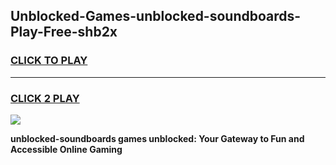 
## Unblocked-Games-unblocked-soundboards-Play-Free-shb2x
<h3>
<a href="https://premium76.site?title=unblocked-soundboards&ref=23A">CLICK TO PLAY</a></h3>
<hr>

<h3>
<a href="https://premium76.site?title=unblocked-soundboards&ref=23A">CLICK 2 PLAY</a>
  
</h3>

<a href="https://premium76.site?title=unblocked-soundboards&ref=23A"><img src="https://clearcache.store/games.png"></a>


**unblocked-soundboards games unblocked: Your Gateway to Fun and Accessible Online Gaming**
